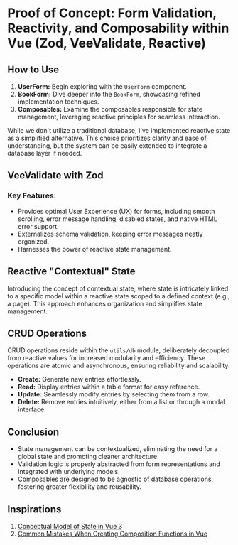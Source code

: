 # Proof of Concept: Form Validation, Reactivity, and Composability within Vue (Zod, VeeValidate, Reactive)

## How to Use

1. **UserForm:** Begin exploring with the `UserForm` component.
2. **BookForm:** Dive deeper into the `BookForm`, showcasing refined implementation techniques.
3. **Composables:** Examine the composables responsible for state management, leveraging reactive principles for seamless interaction.

While we don't utilize a traditional database, I've implemented reactive state as a simplified alternative. This choice prioritizes clarity and ease of understanding, but the system can be easily extended to integrate a database layer if needed.

## VeeValidate with Zod

### Key Features:

- Provides optimal User Experience (UX) for forms, including smooth scrolling, error message handling, disabled states, and native HTML error support.
- Externalizes schema validation, keeping error messages neatly organized.
- Harnesses the power of reactive state management.

## Reactive "Contextual" State

Introducing the concept of contextual state, where state is intricately linked to a specific model within a reactive state scoped to a defined context (e.g., a page). This approach enhances organization and simplifies state management.

## CRUD Operations

CRUD operations reside within the `utils/db` module, deliberately decoupled from reactive values for increased modularity and efficiency. These operations are atomic and asynchronous, ensuring reliability and scalability.

- **Create:** Generate new entries effortlessly.
- **Read:** Display entries within a table format for easy reference.
- **Update:** Seamlessly modify entries by selecting them from a row.
- **Delete:** Remove entries intuitively, either from a list or through a modal interface.

## Conclusion

- State management can be contextualized, eliminating the need for a global state and promoting cleaner architecture.
- Validation logic is properly abstracted from form representations and integrated with underlying models.
- Composables are designed to be agnostic of database operations, fostering greater flexibility and reusability.

## Inspirations

1. [Conceptual Model of State in Vue 3](https://itnext.io/a-conceptual-model-of-state-in-vue-3-4-9390c8e68aa5)
2. [Common Mistakes When Creating Composition Functions in Vue](https://www.telerik.com/blogs/common-mistakes-creating-composition-functions-vue)
